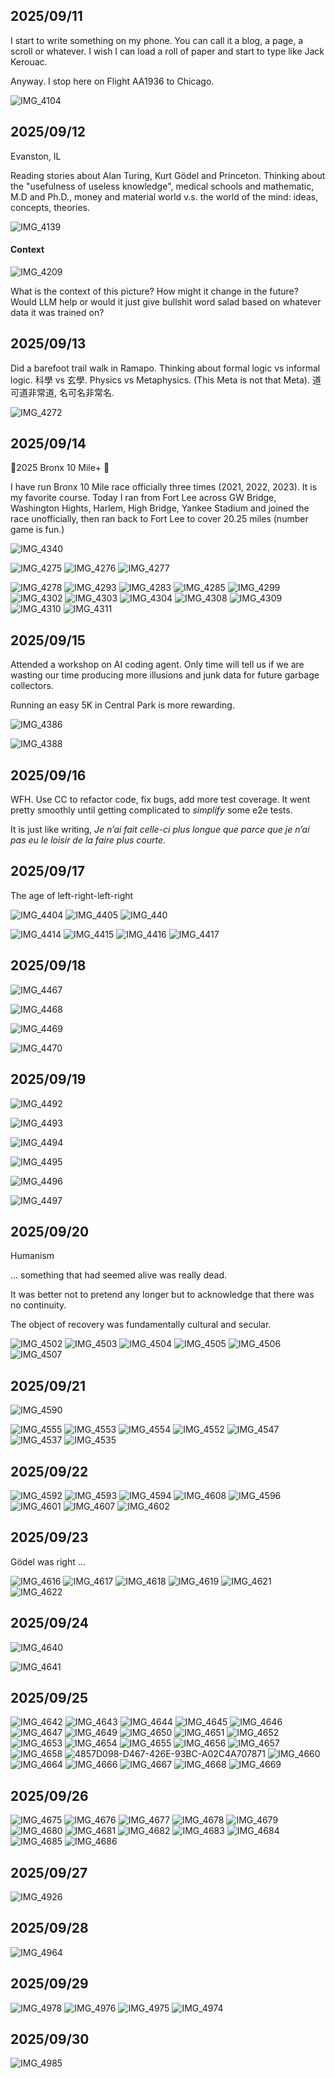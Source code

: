 ## 2025/09/11

I start to write something on my phone. You can call it a blog, a page, a scroll or whatever. I wish I can load a roll of paper and start to type like Jack Kerouac. 

Anyway. I stop here on Flight AA1936 to Chicago.

![IMG_4104](https://github.com/user-attachments/assets/024e4c11-3247-4f95-9eb1-f51744d99809)

## 2025/09/12
Evanston, IL

Reading stories about Alan Turing, Kurt Gödel and Princeton. Thinking about the "usefulness of useless knowledge", medical schools and mathematic, M.D and Ph.D., money and material world v.s. the world of the mind: ideas, concepts, theories.

![IMG_4139](https://github.com/user-attachments/assets/376eb143-e34a-41d4-b09b-a689b8331c81)

#### Context

![IMG_4209](https://github.com/user-attachments/assets/567503cb-e714-4bb1-9141-68d43692c36c)

What is the context of this picture? How might it change in the future?
Would LLM help or would it just give bullshit word salad based on whatever data it was trained on?

## 2025/09/13

Did a barefoot trail walk in Ramapo. Thinking about formal logic vs informal logic. 科學 vs 玄學. Physics vs Metaphysics. (This Meta is not that Meta). 道可道非常道, 名可名非常名. 

![IMG_4272](https://github.com/user-attachments/assets/51ecdca2-1ae4-48a8-ab3a-c04bf0ff003a)

## 2025/09/14

🦶2025 Bronx 10 Mile+ 🦶

I have run Bronx 10 Mile race officially three times (2021, 2022, 2023). It is my favorite course. Today I ran from Fort Lee across GW Bridge, Washington Hights, Harlem, High Bridge, Yankee Stadium and joined the race unofficially, then ran back to Fort Lee to cover 20.25 miles (number game is fun.)

![IMG_4340](https://github.com/user-attachments/assets/0f4a81e2-3cdd-4a37-835f-70c8ce928523)

![IMG_4275](https://github.com/user-attachments/assets/dc822bee-a02e-4654-98ea-b40ea79021c7)
![IMG_4276](https://github.com/user-attachments/assets/5827b561-891c-4b21-b1f1-3845a5fc4fb5)
![IMG_4277](https://github.com/user-attachments/assets/3f10b9da-fae3-4e79-8af9-3167a5b32026)

![IMG_4278](https://github.com/user-attachments/assets/a8cb2af9-7936-40fa-918f-6e1c3efc554e)
![IMG_4293](https://github.com/user-attachments/assets/32115a03-480a-4a25-a462-5bb1da99e2de)
![IMG_4283](https://github.com/user-attachments/assets/78525e45-8670-4f2a-9fea-b690a2e3dce9)
![IMG_4285](https://github.com/user-attachments/assets/45f5f81c-96f7-49af-a019-7f2aa06e9eae)
![IMG_4299](https://github.com/user-attachments/assets/ba0aaae0-f690-4ce0-9c2c-897893c2d593)
![IMG_4302](https://github.com/user-attachments/assets/8adc30c3-ff83-4b54-b1b1-ec3ada4573c7)
![IMG_4303](https://github.com/user-attachments/assets/af9d2d77-0b9c-4522-bd93-7f30a1fb4ea9)
![IMG_4304](https://github.com/user-attachments/assets/abbe97b0-4987-432a-ad25-db8e0de7b4af)
![IMG_4308](https://github.com/user-attachments/assets/3d5c471e-f2cf-4646-823e-9d2c30d17ca2)
![IMG_4309](https://github.com/user-attachments/assets/e85a816c-b146-4376-bf4a-0753f36d4a2c)
![IMG_4310](https://github.com/user-attachments/assets/e91eaf46-a39a-440a-93a5-cb32d8a4c34a)
![IMG_4311](https://github.com/user-attachments/assets/93b9d017-03ab-4ba5-8f9d-33a929afb2dc)

## 2025/09/15

Attended a workshop on AI coding agent. Only time will tell us if we are wasting our time producing more illusions and junk data for future garbage collectors. 

Running an easy 5K in Central Park is more rewarding.

![IMG_4386](https://github.com/user-attachments/assets/62057f1d-cb24-4d95-b086-a3b75f68a97d)

![IMG_4388](https://github.com/user-attachments/assets/72c78ba9-887e-4aeb-89c0-222ac17ee3dd)

## 2025/09/16

WFH. Use CC to refactor code, fix bugs, add more test coverage. It went pretty smoothly until getting complicated to *simplify* some e2e tests.

It is just like writing, *Je n’ai fait celle-ci plus longue que parce que je n’ai pas eu le loisir de la faire plus courte.*

## 2025/09/17

The age of left-right-left-right

![IMG_4404](https://github.com/user-attachments/assets/754c0e8e-1423-496c-92c1-5f5e70086d0e)
![IMG_4405](https://github.com/user-attachments/assets/9ca81097-6b1b-4368-b64d-0c638e9e55be)
![IMG_440](https://github.com/user-attachments/assets/f94a378b-1784-45ed-bc52-44082784b075)

![IMG_4414](https://github.com/user-attachments/assets/795efc74-e264-4672-9998-bc003efed746)
![IMG_4415](https://github.com/user-attachments/assets/f830ff0e-6f3d-4d0d-9f91-85889bf92411)
![IMG_4416](https://github.com/user-attachments/assets/ac20180f-fcd9-44f2-91ba-18f2ca64bcd5)
![IMG_4417](https://github.com/user-attachments/assets/4ca0ba9c-4c34-4b92-bdec-ba282692e8e2)

## 2025/09/18

![IMG_4467](https://github.com/user-attachments/assets/c9813858-c53b-4f8d-a5d0-8e4c9a0c371d)

![IMG_4468](https://github.com/user-attachments/assets/60c3017d-70f3-4182-99f6-face9d730182)

![IMG_4469](https://github.com/user-attachments/assets/9a3be019-cb52-400e-9fc0-6ff97ba372d8)

![IMG_4470](https://github.com/user-attachments/assets/e2f5e2db-1dc6-4f5b-9766-2cb753a6236a)

## 2025/09/19

![IMG_4492](https://github.com/user-attachments/assets/b502919f-3d57-4c4c-98e7-27eec85a2994)

![IMG_4493](https://github.com/user-attachments/assets/1c1d9970-4df0-4ab0-8d5f-91b2d28c1e3e)

![IMG_4494](https://github.com/user-attachments/assets/d75b82c5-cdad-44f3-b466-d0a0324982d0)

![IMG_4495](https://github.com/user-attachments/assets/96937905-0eef-4f5e-9d1d-0ba355d754ff)

![IMG_4496](https://github.com/user-attachments/assets/cefe5dd3-8e2c-477d-9bed-2092ef2274d8)

![IMG_4497](https://github.com/user-attachments/assets/06f0ac6b-cba5-416c-8a4f-4a0028983531)

## 2025/09/20 

Humanism

... something that had seemed alive was really dead.

It was better not to pretend any longer but to acknowledge that there was no continuity.

The object of recovery was fundamentally cultural and secular.

![IMG_4502](https://github.com/user-attachments/assets/249816e9-2cea-4256-aa7c-a73721d94b8d)
![IMG_4503](https://github.com/user-attachments/assets/b7f4e816-63c2-442c-8818-3ebb6abf1d3e)
![IMG_4504](https://github.com/user-attachments/assets/3e14055f-470f-4504-a74e-728b39ed0afa)
![IMG_4505](https://github.com/user-attachments/assets/c1ae90fb-6dcd-47f1-8a53-a1d6827e69b8)
![IMG_4506](https://github.com/user-attachments/assets/cf179c8d-99e9-455b-a33d-0fb9f6f4e528)
![IMG_4507](https://github.com/user-attachments/assets/cc7b0e43-480f-442e-93f5-50c02b40f0a5)


## 2025/09/21

![IMG_4590](https://github.com/user-attachments/assets/6814ee7e-4a5c-4ad5-ac9c-231143da1650)

![IMG_4555](https://github.com/user-attachments/assets/2428241b-1e86-4f8f-9732-aa25f8e1a849)
![IMG_4553](https://github.com/user-attachments/assets/cc801ed8-915b-4153-8c59-3cba7dbc8f4f)
![IMG_4554](https://github.com/user-attachments/assets/31737a7d-dc3a-40f3-a0d8-b03f7bb8f72a)
![IMG_4552](https://github.com/user-attachments/assets/193f438d-0bb0-4374-8da6-533e74bbb374)
![IMG_4547](https://github.com/user-attachments/assets/f5312b3b-593a-4077-8d02-08668f17a962)
![IMG_4537](https://github.com/user-attachments/assets/13cdbf40-8600-4d49-a2fe-9dc3b069cde3)
![IMG_4535](https://github.com/user-attachments/assets/97540e1a-f88d-48c7-9afc-5897d91eca1e)

## 2025/09/22

![IMG_4592](https://github.com/user-attachments/assets/c9defee4-309a-41f5-b461-509aa8c003bf)
![IMG_4593](https://github.com/user-attachments/assets/698adc78-b0f4-40f5-b7be-3b0c67953afd)
![IMG_4594](https://github.com/user-attachments/assets/ce595b44-3f14-43e3-9f97-4cbbaf36a9f0)
![IMG_4608](https://github.com/user-attachments/assets/e266b04b-7424-4e62-972a-c32cabfd266e)
![IMG_4596](https://github.com/user-attachments/assets/21dced7f-ad6d-43a1-b4ce-cbf9d99ebd3a)
![IMG_4601](https://github.com/user-attachments/assets/c0da70a3-90ae-456e-80a1-815931ba9eca)
![IMG_4607](https://github.com/user-attachments/assets/9c5129cd-b959-4e90-b74c-589880b0fb01)
![IMG_4602](https://github.com/user-attachments/assets/e58de8c2-50cf-40b6-8ae6-68a6075221db)

## 2025/09/23

Gödel was right ...

![IMG_4616](https://github.com/user-attachments/assets/bdb23b68-9f2b-49d4-b73f-56b3b9a88c1a)
![IMG_4617](https://github.com/user-attachments/assets/de5a3321-4335-4782-8c02-b2f037ddad98)
![IMG_4618](https://github.com/user-attachments/assets/6a7b52b4-e497-4836-8639-f84c1468b562)
![IMG_4619](https://github.com/user-attachments/assets/a67191ea-68d2-4508-b1af-a8b5436ceaeb)
![IMG_4621](https://github.com/user-attachments/assets/a89a9c8c-2069-471c-ac76-baeae5e46640)
![IMG_4622](https://github.com/user-attachments/assets/c79159df-9b4c-4b03-ae3e-e86a274ac5f6)

## 2025/09/24

![IMG_4640](https://github.com/user-attachments/assets/8d4399f6-4307-4828-b194-2165f92616a6)

![IMG_4641](https://github.com/user-attachments/assets/54610e85-96e0-4d62-a5dd-4a4e3fcdf4a8)

## 2025/09/25

![IMG_4642](https://github.com/user-attachments/assets/321f1f63-479b-4c36-a979-68c2a2ea661a)
![IMG_4643](https://github.com/user-attachments/assets/8b417875-8948-40bb-8010-13fe633299b0)
![IMG_4644](https://github.com/user-attachments/assets/56f43b8f-ed55-40ff-a025-c5df5e73d049)
![IMG_4645](https://github.com/user-attachments/assets/0665b55d-e9d6-4631-ad08-824c0c52a61f)
![IMG_4646](https://github.com/user-attachments/assets/8018b097-4f98-4bff-97d1-0c0630be91ed)
![IMG_4647](https://github.com/user-attachments/assets/74cad2c7-f47a-4ffe-aa88-b76737ef0967)
![IMG_4649](https://github.com/user-attachments/assets/dae77b4d-ffe1-4d9f-ab36-69dc377759e8)
![IMG_4650](https://github.com/user-attachments/assets/133f3931-9fa0-4f22-bd55-49f854de6fd1)
![IMG_4651](https://github.com/user-attachments/assets/f1c62f17-ce4b-42e8-bb34-264bf6e41fc0)
![IMG_4652](https://github.com/user-attachments/assets/a40bfcd2-6826-4697-a6ec-ac16d5f5a3ff)
![IMG_4653](https://github.com/user-attachments/assets/510321bf-0f7c-49ff-ae94-93b5405cf452)
![IMG_4654](https://github.com/user-attachments/assets/b9d49165-6f5b-4e0a-ac76-7fe06a23959e)
![IMG_4655](https://github.com/user-attachments/assets/fd5abbe9-27a6-4024-a2fa-6e3632e0bc4a)
![IMG_4656](https://github.com/user-attachments/assets/52dd204d-d66c-4b7f-91e6-581e3229dea1)
![IMG_4657](https://github.com/user-attachments/assets/ecfcded0-b7dc-46bc-8c77-75044b1d6383)
![IMG_4658](https://github.com/user-attachments/assets/f9ec75aa-51e7-4c82-be03-21bb2c462dd4)
![4857D098-D467-426E-93BC-A02C4A707871](https://github.com/user-attachments/assets/ab99a283-5a66-46d1-bf00-1e697dea61cb)
![IMG_4660](https://github.com/user-attachments/assets/84e31171-3160-4f5a-96de-2950d1d3bde1)
![IMG_4664](https://github.com/user-attachments/assets/0eef1769-4a61-4e74-8463-aa72896190aa)
![IMG_4666](https://github.com/user-attachments/assets/976a8e2b-cbfc-40ce-bb04-69c443685504)
![IMG_4667](https://github.com/user-attachments/assets/497a9d83-d95d-41c1-83b3-b08786ccbc3e)
![IMG_4668](https://github.com/user-attachments/assets/75648f9a-2fa0-43ac-a6bc-daebf267e1a0)
![IMG_4669](https://github.com/user-attachments/assets/f75c2971-79e6-4c33-b170-16e0b0b0e78b)

## 2025/09/26

![IMG_4675](https://github.com/user-attachments/assets/2cbefb03-3c10-465d-8a12-86e9a64728ce)
![IMG_4676](https://github.com/user-attachments/assets/9cb02899-b4a6-4b86-96de-c97edba3c616)
![IMG_4677](https://github.com/user-attachments/assets/4276dc45-000e-4715-8afe-409a4af81d9d)
![IMG_4678](https://github.com/user-attachments/assets/36aee39c-de20-4866-bf29-b519c4bf0598)
![IMG_4679](https://github.com/user-attachments/assets/1fcab6d5-d827-43b4-8792-48c38ffb950b)
![IMG_4680](https://github.com/user-attachments/assets/c706c419-e40c-48de-ae06-55ad494caa9b)
![IMG_4681](https://github.com/user-attachments/assets/0b44146a-776e-4e41-9154-9d67a4fcf90a)
![IMG_4682](https://github.com/user-attachments/assets/f7ddf746-cfc1-412b-ad69-9a4dbd0133c0)
![IMG_4683](https://github.com/user-attachments/assets/23c461fa-c357-4f31-a967-e665e73ef094)
![IMG_4684](https://github.com/user-attachments/assets/a99e5b23-506e-47f3-81d9-d893e4f93beb)
![IMG_4685](https://github.com/user-attachments/assets/bd02016c-7e21-4d24-8940-372e79cb19de)
![IMG_4686](https://github.com/user-attachments/assets/888f0016-7bf8-45a6-9144-698224c82978)

## 2025/09/27
![IMG_4926](https://github.com/user-attachments/assets/2029c0f4-b1b3-46fa-93f7-211da6a048bf)

## 2025/09/28
![IMG_4964](https://github.com/user-attachments/assets/8518b0af-967b-42bd-96e4-002bb9d1d648)

## 2025/09/29
![IMG_4978](https://github.com/user-attachments/assets/c1e9103c-6fa4-43c6-b8aa-12e89a36bae7)
![IMG_4976](https://github.com/user-attachments/assets/c98f9dd8-74d0-4be7-8b02-4000fcbfc2ce)
![IMG_4975](https://github.com/user-attachments/assets/ecb8d776-d8ba-485a-8b62-65fc41b93da5)
![IMG_4974](https://github.com/user-attachments/assets/09f89456-8d32-4ffd-9ee0-370f422998d3)

## 2025/09/30
![IMG_4985](https://github.com/user-attachments/assets/6a8b5ac5-6e3c-4572-b62d-db87c22016e0)


